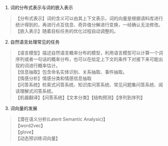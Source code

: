 1. 词的分布式表示与词的嵌入表示
>【分布式表示】词的含义可以由其上下文表示，词的向量是根据语料库进行统计得到的，再进行点互信息、奇异值分解进行变换，一经确认无法修改。\
>【嵌入表示】随着目标任务的优化过程自动调整的。
2. 自然语言处理常见的任务
> 【语言模型】描述自然语言概率分布的模型，利用语言模型可以计算一个词序列或者一句话的概率分布，也可以在给定上下文的条件下对接下来可能出现的词进行概率估计。\
> 【信息抽取】包含命名实体识别、关系抽取、事件抽取。\
> 【情感分析】情感分类和情感信息抽取\
> 【问答系统】检索式问答系统、知识库问答系统、常见问题集问答系统、阅读理解式问答系统。\
> 【机器翻译】【问答系统】【文本分类】【结构预测】【序列到序列】
3. 词向量的发展
> 【潜在语义分析(Latent Semantic Analysic)】\
> 【word2vec】\
> 【glove】\
> 【动态预训练词向量】
